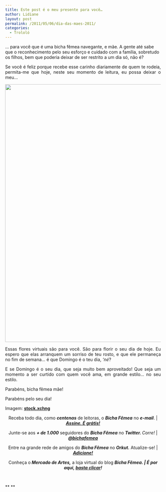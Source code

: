 ```yaml
---
title: Este post é o meu presente para você…
author: Lidiane
layout: post
permalink: /2011/05/06/dia-das-maes-2011/
categories:
  - Trololó
---
```

… para você que é uma bicha fêmea navegante, e mãe. A gente até sabe que o reconhecimento pelo seu esforço e cuidado com a família, sobretudo os filhos, bem que poderia deixar de ser restrito a um dia só, não é?

<p style="text-align: justify;">
  Se você é feliz porque recebe esse carinho diariamente de quem te rodeia, permita-me que hoje, neste seu momento de leitura, eu possa deixar o meu…
</p>

<!--more-->

<p style="text-align: center;">
  <a href="https://www.trololodemulher.com.br/2011/05/Flores-Tulipas.jpg"><img class="alignnone size-full wp-image-6328" title="Flores - Tulipas" src="https://www.trololodemulher.com.br/2011/05/Flores-Tulipas.jpg" alt="" width="600" height="834" /></a>
</p>

<p style="text-align: justify;">
  Essas flores virtuais são para você. São para florir o seu dia de hoje. Eu espero que elas arranquem um sorriso de teu rosto, e que ele permaneça no fim de semana… é que Domingo é o teu dia, <em>‘né</em>?
</p>

<p style="text-align: justify;">
  E se Domingo é o seu dia, que seja muito bem aproveitado! Que seja um momento a ser curtido com quem você ama, em grande estilo… no seu estilo.
</p>

<p style="text-align: justify;">
  Parabéns, bicha fêmea mãe!
</p>

<p style="text-align: justify;">
  Parabéns pelo seu dia!
</p>

<p style="text-align: justify;">
  Imagem: <strong><a href="http://www.sxc.hu/" target="_blank" rel="noopener noreferrer">stock.xchng</a></strong>
</p>

<p style="text-align: center;">
  Receba todo dia, como <strong><em>centenas</em></strong> de leitoras, o <strong><em>Bicha Fêmea</em></strong> no <strong><em>e-mail</em></strong>. | <strong><em><a href="http://feedburner.google.com/fb/a/mailverify?uri=blogbichafemea&loc=pt_BR">Assine. É grátis!</a></em></strong>
</p>

<p style="text-align: center;">
  Junte-se aos <strong><em>+ de 1.000</em></strong> seguidores do <strong><em>Bicha Fêmea</em></strong> no <em><strong>Twitter. </strong>Corre!</em> | <strong><em><a href="http://twitter.com/bichafemea">@bichafemea</a></em></strong>
</p>

<p style="text-align: center;">
  Entre na grande rede de amigos do <strong><em>Bicha Fêmea</em></strong> no <strong><em>Orkut.</em></strong> Atualize-se! | <strong><em><a href="http://www.orkut.com.br/Main#Profile?uid=5161612886294499900">Adicione!</a></em></strong>
</p>

<p style="text-align: center;">
  Conheça o<strong><em> Mercado de Artes,</em></strong> a loja virtual do blog <strong><em>Bicha Fêmea. | É por aqui, </em></strong><a href="http://www.trololodemulher.com.br/loja/"><strong><em>basta clicar</em></strong></a><strong><em>!</em></strong>
</p>

 

** **